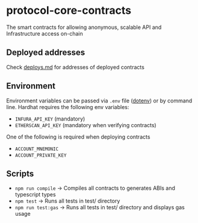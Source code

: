 # protocol-core-contracts

The smart contracts for allowing anonymous, scalable API and Infrastructure access on-chain

## Deployed addresses

Check [deploys.md](./deploys.md) for addresses of deployed contracts

## Environment

Environment variables can be passed via `.env` file ([dotenv](https://www.npmjs.com/package/dotenv)) or by command line. Hardhat requires the following env variables:

- `INFURA_API_KEY` (mandatory)
- `ETHERSCAN_API_KEY` (mandatory when verifying contracts)

One of the following is required when deploying contracts

- `ACCOUNT_MNEMONIC`
- `ACCOUNT_PRIVATE_KEY`

## Scripts

- `npm run compile` -> Compiles all contracts to generates ABIs and typescript types
- `npm test` -> Runs all tests in test/ directory
- `npm run test:gas` -> Runs all tests in test/ directory and displays gas usage
